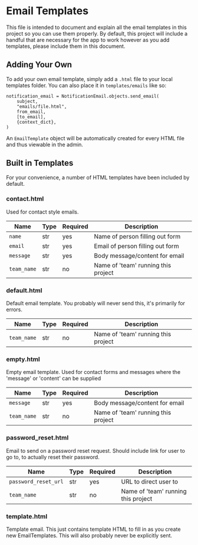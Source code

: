 # Email Templates

This file is intended to document and explain all the email templates in this project so you can use them properly. By default, this project will include a handful that are necessary for the app to
work however as you add templates, please include them in this document.

## Adding Your Own

To add your own email template, simply add a `.html` file to your local templates folder. You can also place it in `templates/emails` like so:

```
notification_email = NotificationEmail.objects.send_email(
    subject,
    "emails/file.html",
    from_email,
    [to_email],
    {context_dict},
)
```

An `EmailTemplate` object will be automatically created for every HTML file and thus viewable in the admin.

## Built in Templates

For your convenience, a number of HTML templates have been included by default.

### contact.html

Used for contact style emails.

| Name        | Type | Required | Description                         |
|-------------|------|----------|-------------------------------------|
| `name`      | str  | yes      | Name of person filling out form     |
| `email`     | str  | yes      | Email of person filling out form    |
| `message`   | str  | yes      | Body message/content for email      |
| `team_name` | str  | no       | Name of 'team' running this project |

### default.html

Default email template. You probably will never send this, it's primarily for errors.

| Name        | Type | Required | Description                         |
|-------------|------|----------|-------------------------------------|
| `team_name` | str  | no       | Name of 'team' running this project |

### empty.html

Empty email template. Used for contact forms and messages where the 'message' or 'content' can be supplied

| Name        | Type | Required | Description                         |
|-------------|------|----------|-------------------------------------|
| `message`   | str  | yes      | Body message/content for email      |
| `team_name` | str  | no       | Name of 'team' running this project |

### password_reset.html

Email to send on a password reset request. Should include link for user to go to, to actually reset their password.

| Name                 | Type | Required | Description                         |
|----------------------|------|----------|-------------------------------------|
| `password_reset_url` | str  | yes      | URL to direct user to               |
| `team_name`          | str  | no       | Name of 'team' running this project |

### template.html

Template email. This just contains template HTML to fill in as you create new EmailTemplates. This will also probably never be explicitly sent.


